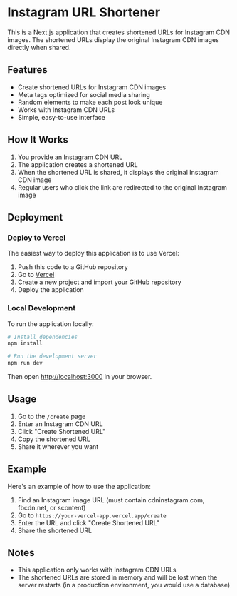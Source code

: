# Instagram URL Shortener

This is a Next.js application that creates shortened URLs for Instagram CDN images. The shortened URLs display the original Instagram CDN images directly when shared.

## Features

- Create shortened URLs for Instagram CDN images
- Meta tags optimized for social media sharing
- Random elements to make each post look unique
- Works with Instagram CDN URLs
- Simple, easy-to-use interface

## How It Works

1. You provide an Instagram CDN URL
2. The application creates a shortened URL
3. When the shortened URL is shared, it displays the original Instagram CDN image
4. Regular users who click the link are redirected to the original Instagram image

## Deployment

### Deploy to Vercel

The easiest way to deploy this application is to use Vercel:

1. Push this code to a GitHub repository
2. Go to [Vercel](https://vercel.com)
3. Create a new project and import your GitHub repository
4. Deploy the application

### Local Development

To run the application locally:

```bash
# Install dependencies
npm install

# Run the development server
npm run dev
```

Then open [http://localhost:3000](http://localhost:3000) in your browser.

## Usage

1. Go to the `/create` page
2. Enter an Instagram CDN URL
3. Click "Create Shortened URL"
4. Copy the shortened URL
5. Share it wherever you want

## Example

Here's an example of how to use the application:

1. Find an Instagram image URL (must contain cdninstagram.com, fbcdn.net, or scontent)
2. Go to `https://your-vercel-app.vercel.app/create`
3. Enter the URL and click "Create Shortened URL"
4. Share the shortened URL

## Notes

- This application only works with Instagram CDN URLs
- The shortened URLs are stored in memory and will be lost when the server restarts (in a production environment, you would use a database)
